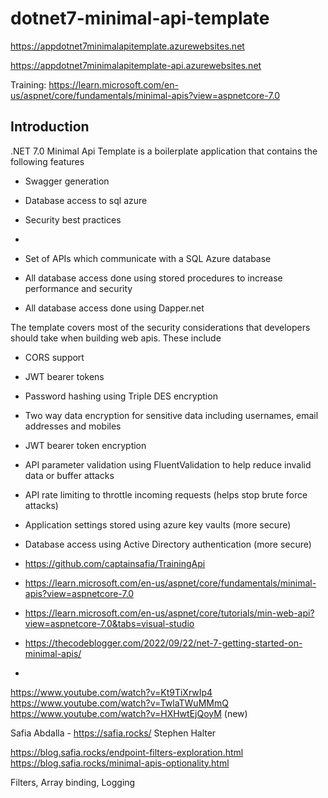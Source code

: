 # dotnet7-minimal-api-template

https://appdotnet7minimalapitemplate.azurewebsites.net

https://appdotnet7minimalapitemplate-api.azurewebsites.net


Training: https://learn.microsoft.com/en-us/aspnet/core/fundamentals/minimal-apis?view=aspnetcore-7.0


## Introduction

.NET 7.0 Minimal Api Template is a boilerplate application that contains the following features
* Swagger generation
* Database access to sql azure
* Security best practices
* 


* Set of APIs which communicate with a SQL Azure database
* All database access done using stored procedures to increase performance and security
* All database access done using Dapper.net 

The template covers most of the security considerations that developers should take when building web apis. These include
* CORS support
* JWT bearer tokens
* Password hashing using Triple DES encryption
* Two way data encryption for sensitive data including usernames, email addresses and mobiles
* JWT bearer token encryption
* API parameter validation using FluentValidation to help reduce invalid data or buffer attacks
* API rate limiting to throttle incoming requests (helps stop brute force attacks)
* Application settings stored using azure key vaults (more secure)
* Database access using Active Directory authentication (more secure)
  
* https://github.com/captainsafia/TrainingApi
* https://learn.microsoft.com/en-us/aspnet/core/fundamentals/minimal-apis?view=aspnetcore-7.0
* https://learn.microsoft.com/en-us/aspnet/core/tutorials/min-web-api?view=aspnetcore-7.0&tabs=visual-studio
* https://thecodeblogger.com/2022/09/22/net-7-getting-started-on-minimal-apis/
* 

https://www.youtube.com/watch?v=Kt9TiXrwIp4
https://www.youtube.com/watch?v=TwlaTWuMMmQ
https://www.youtube.com/watch?v=HXHwtEjQoyM (new)

Safia Abdalla - https://safia.rocks/
Stephen Halter

https://blog.safia.rocks/endpoint-filters-exploration.html
https://blog.safia.rocks/minimal-apis-optionality.html



Filters, Array binding, Logging

